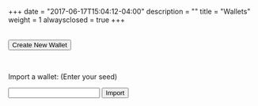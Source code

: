 +++
date = "2017-06-17T15:04:12-04:00"
description = ""
title = "Wallets"
weight = 1
alwaysclosed = true
+++

<style>
#wallet-list th, td{
    padding:15px;
    padding-bottom: 40px;
    padding-top: 40px;
    border:none;
    border-bottom: 1px solid #CCCCCC;
}
</style>

<table id="wallet-list"></table>

<button onclick="addNewWallet()">Create New Wallet</button>

<br>
<p>Import a wallet: (Enter your seed)</p>
<input type='text' id='import-wallet'>
<button onclick="importWallet()">Import</button>

<script>
refreshWalletList()

function refreshWalletList() {
    Util.getById("wallet-list").innerHTML = ""
    var rows = []
    for(var i = 0; i < userData.wallets.length; i++) {
        rows.push(document.createElement('tr'))

        var name = document.createElement('td')
        var text = document.createElement("p")
        text.innerHTML = userData.wallets[i].name
        text.id = "wallet-name" + i
        name.appendChild(text)
        rows[i].appendChild(name)
        var button = document.createElement('button')
        button.appendChild(document.createTextNode("Rename"))
        name.appendChild(button)
        rows[i].appendChild(name)

        var balance = document.createElement('td')
        var text = document.createElement("p")
        text.innerHTML = "Balance"
        getBalance(userData.wallets[i].seed, text)
        text.id = "wallet-balance" + i
        balance.appendChild(text)
        rows[i].appendChild(balance)

        var button = document.createElement('button')
        button.appendChild(document.createTextNode("Receive"))
        balance.appendChild(button)
        rows[i].appendChild(balance)
        balance.appendChild(document.createTextNode(' '))
        var button = document.createElement('button')
        button.appendChild(document.createTextNode("Send"))
        balance.appendChild(button)
        rows[i].appendChild(balance)


        var backup = document.createElement('td')
        var button = document.createElement('button')
        button.appendChild(document.createTextNode("Delete"))
        backup.appendChild(button)
        var ln = document.createElement("br");
        backup.appendChild(ln);
        var ln = document.createElement("br");
        backup.appendChild(ln);
        var button = document.createElement('button')
        button.appendChild(document.createTextNode("Backup"))
        backup.appendChild(button)
        rows[i].appendChild(backup)


    }
    for(var i = 0; i < rows.length; i++)
        Util.getById("wallet-list").appendChild(rows[i])
}

function addNewWallet() {
    var wallet = {}
    wallet.name = "Wallet " + (userData.wallets.length)
    wallet.seed = IotaTools.genRandomSeed()
    userData.wallets.push(wallet)
    Storage.save(userData)
    refreshWalletList()
}
function importWallet() {

}
function getBalance(seed, text) {
    iota.api.getInputs(seed, function (err, data) {
        text.innerHTML = data.totalBalance
        console.log(err)
        console.log(data)
    });
}

function renameWallet() {

}
function receiveIota() {

}
function sendIota() {

}
function deleteWallet() {

}
function backupWallet() {

}







function genSeed() {
    var wallet = {}
    wallet.name = "Wallet " + (userData.wallets.length + 1)
    wallet.seed = IotaTools.genRandomSeed()
    userData.wallets.push(wallet)
    Storage.save(userData)
    Util.getById('seed').value = wallet.seed
    console.log(userData)
}
function genAddress() {
    iota.api.getNewAddress(Util.getById('seed').value, {security: 3, total: 1, returnAll: true}, function(err, data) {
        console.log(err)
        console.log(data)
    })
}
</script>